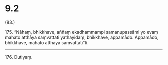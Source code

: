 

# 9.2


(83.)

175\. “Nāhaṃ, bhikkhave, aññaṃ ekadhammampi samanupassāmi yo evaṃ mahato atthāya saṃvattati yathayidaṃ, bhikkhave, appamādo. Appamādo, bhikkhave, mahato atthāya saṃvattatī”ti.

---

176\. Dutiyaṃ.





